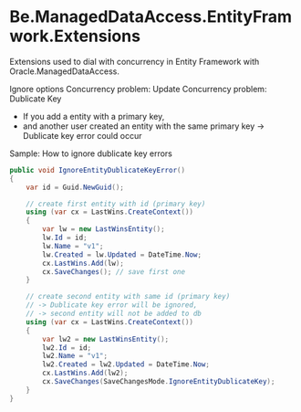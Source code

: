 # Be.ManagedDataAccess.EntityFramwork.Extensions
Extensions used to dial with concurrency in Entity Framework with Oracle.ManagedDataAccess.

Ignore options
Concurrency problem: Update
Concurrency problem: Dublicate Key
- If you add a entity with a primary key, 
- and another user created an entity with the same primary key
-> Dublicate key error could occur

Sample: How to ignore dublicate key errors
```csharp
public void IgnoreEntityDublicateKeyError()
{
    var id = Guid.NewGuid();

    // create first entity with id (primary key)
    using (var cx = LastWins.CreateContext())
    {
        var lw = new LastWinsEntity();
        lw.Id = id;
        lw.Name = "v1";
        lw.Created = lw.Updated = DateTime.Now;
        cx.LastWins.Add(lw);
        cx.SaveChanges(); // save first one
    }

    // create second entity with same id (primary key) 
    // -> Dublicate key error will be ignored, 
    // -> second entity will not be added to db
    using (var cx = LastWins.CreateContext())
    {
        var lw2 = new LastWinsEntity();
        lw2.Id = id;
        lw2.Name = "v1";
        lw2.Created = lw2.Updated = DateTime.Now;
        cx.LastWins.Add(lw2);
        cx.SaveChanges(SaveChangesMode.IgnoreEntityDublicateKey);
    }
}
```
